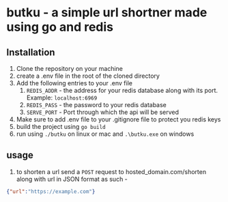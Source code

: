 # butku - a simple url shortner made using go and redis

## Installation
1. Clone the repository on your machine
2. create a .env file in the root of the cloned directory
3. Add the following entries to your .env file
   1. `REDIS_ADDR` - the address for your redis database along with its port. Example: `localhost:6969`
   2. `REDIS_PASS` - the password to your redis database
   3. `SERVE_PORT` - Port through which the api will be served
4. Make sure to add .env file to your .gitignore file to protect you redis keys
5. build the project using `go build`
6. run using `./butku` on linux or mac and `.\butku.exe` on windows

## usage
1. to shorten a url send a `POST` request to hosted_domain.com/shorten along with url in JSON format as such -
```json
{"url":"https://example.com"}
```
